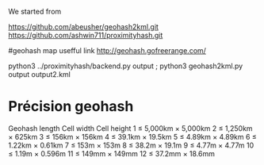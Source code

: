 We started from

https://github.com/abeusher/geohash2kml.git
https://github.com/ashwin711/proximityhash.git

#geohash map usefful link
http://geohash.gofreerange.com/


python3 ../proximityhash/backend.py output ; python3 geohash2kml.py output output2.kml


# Précision geohash


Geohash length	Cell width	Cell height
1	≤ 5,000km	×	5,000km
2	≤ 1,250km	×	625km
3	≤ 156km	×	156km
4	≤ 39.1km	×	19.5km
5	≤ 4.89km	×	4.89km
6	≤ 1.22km	×	0.61km
7	≤ 153m	×	153m
8	≤ 38.2m	×	19.1m
9	≤ 4.77m	×	4.77m
10	≤ 1.19m	×	0.596m
11	≤ 149mm	×	149mm
12	≤ 37.2mm	×	18.6mm